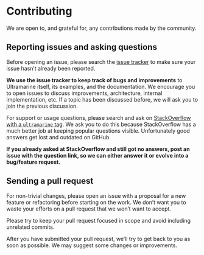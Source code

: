 # Contributing

We are open to, and grateful for, any contributions made by the community.

## Reporting issues and asking questions

Before opening an issue, please search the [issue tracker](https://github.com/Seavus/Ultramarine/issues) to make sure your issue hasn’t already been reported.

**We use the issue tracker to keep track of bugs and improvements** to Ultramarine itself, its examples, and the documentation. We encourage you to open issues to discuss improvements, architecture, internal implementation, etc. If a topic has been discussed before, we will ask you to join the previous discussion.

For support or usage questions, please search and ask on [StackOverflow with a `ultramarine` tag](https://stackoverflow.com/questions/tagged/ultramarine). We ask you to do this because StackOverflow has a much better job at keeping popular questions visible. Unfortunately good answers get lost and outdated on GitHub.

**If you already asked at StackOverflow and still got no answers, post an issue with the question link, so we can either answer it or evolve into a bug/feature request.**

## Sending a pull request

For non-trivial changes, please open an issue with a proposal for a new feature or refactoring before starting on the work. We don’t want you to waste your efforts on a pull request that we won’t want to accept.

Please try to keep your pull request focused in scope and avoid including unrelated commits.

After you have submitted your pull request, we’ll try to get back to you as soon as possible. We may suggest some changes or improvements.

